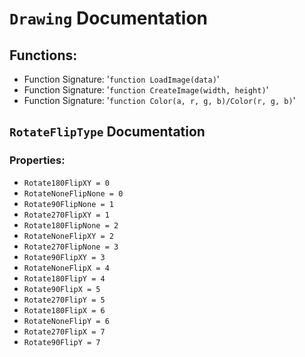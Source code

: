 # `Drawing` Documentation
## Functions:
- Function Signature: '`function LoadImage(data)`'
- Function Signature: '`function CreateImage(width, height)`'
- Function Signature: '`function Color(a, r, g, b)/Color(r, g, b)`'


## `RotateFlipType` Documentation
### Properties:
- `Rotate180FlipXY = 0`
- `RotateNoneFlipNone = 0`
- `Rotate90FlipNone = 1`
- `Rotate270FlipXY = 1`
- `Rotate180FlipNone = 2`
- `RotateNoneFlipXY = 2`
- `Rotate270FlipNone = 3`
- `Rotate90FlipXY = 3`
- `RotateNoneFlipX = 4`
- `Rotate180FlipY = 4`
- `Rotate90FlipX = 5`
- `Rotate270FlipY = 5`
- `Rotate180FlipX = 6`
- `RotateNoneFlipY = 6`
- `Rotate270FlipX = 7`
- `Rotate90FlipY = 7`


